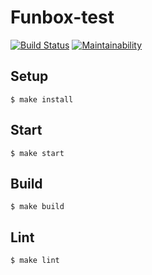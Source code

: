 # Funbox-test
[![Build Status](https://travis-ci.org/Konstantin6487/funbox-test.svg?branch=master)](https://travis-ci.org/Konstantin6487/funbox-test) [![Maintainability](https://api.codeclimate.com/v1/badges/d8cf770cd39c7adbddb3/maintainability)](https://codeclimate.com/github/Konstantin6487/funbox-test/maintainability)

## Setup

```
$ make install
```

## Start

```
$ make start
```

## Build

```
$ make build
```

## Lint

```
$ make lint
```
